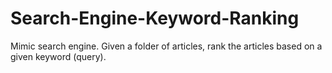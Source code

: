 # Search-Engine-Keyword-Ranking
Mimic search engine. Given a folder of articles, rank the articles based on a given keyword (query).
